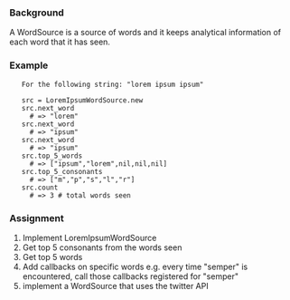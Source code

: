 ### Background

A WordSource is a source of words and it keeps analytical information of each word that it has seen.


### Example

````
   For the following string: "lorem ipsum ipsum"

   src = LoremIpsumWordSource.new
   src.next_word
     # => "lorem"
   src.next_word
     # => "ipsum"
   src.next_word
     # => "ipsum"
   src.top_5_words
     # => ["ipsum","lorem",nil,nil,nil]
   src.top_5_consonants
     # => ["m","p","s","l","r"]
   src.count
     # => 3 # total words seen
````
### Assignment

1. Implement LoremIpsumWordSource
2. Get top 5 consonants from the words seen
3. Get top 5 words
4. Add callbacks on specific words e.g. every time "semper" is encountered, call those callbacks registered for "semper"
5. implement a WordSource that uses the twitter API